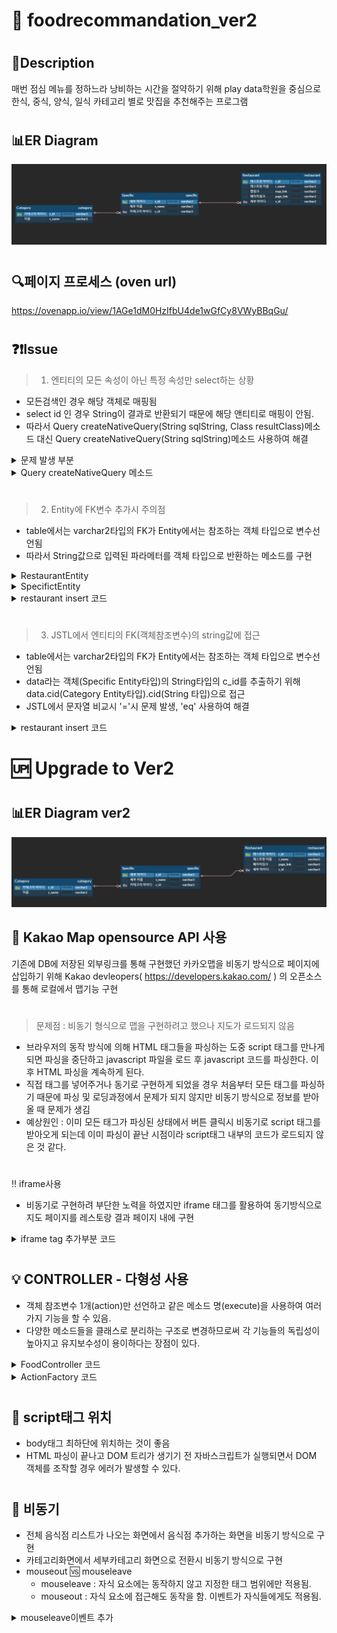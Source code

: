 :fork_and_knife: foodrecommandation_ver2 
=================================================

#

## :pencil:Description
매번 점심 메뉴를 정하느라 낭비하는 시간을 절약하기 위해 play data학원을 중심으로 한식, 중식, 양식, 일식 카테고리 별로 맛집을 추천해주는 프로그램

#

## :bar_chart:ER Diagram
![food_erg](./image/ERD.PNG)

#

## :mag:페이지 프로세스 (oven url)
https://ovenapp.io/view/1AGe1dM0HzIfbU4de1wGfCy8VWyBBqGu/

#

## :question::exclamation:Issue
> 1. 엔티티의 모든 속성이 아닌 특정 속성만 select하는 상황
- 모든검색인 경우 해당 객체로 매핑됨
- select id 인 경우 String이 결과로 반환되기 때문에 해당 앤티티로 매핑이 안됨.
- 따라서 Query createNativeQuery(String sqlString, Class resultClass)메소드 대신 Query createNativeQuery(String sqlString)메소드 사용하여 해결

<details>
<summary>문제 발생 부분</summary>
<div markdown="1">

```java
@Slf4j
public class CategoryDAO {
	//cname으로 cid 찾아오기
	public static String getCid(String cname) throws Exception {
		EntityManager em = PublicCommon.getEntityManger();
		String cid = null;

		try {
			 cid = String.valueOf(em.createNativeQuery("select c_id from category where c_name=?")
					.setParameter(1, cname).getSingleResult());
                    /* 문제 발생 코드
                    String.valueOf(em.createNativeQuery("select c_id from category where c_name=?",CategoryEntity.class)
					.setParameter(1, cname).getSingleResult());*/
				if (cid == null) {
				log.info("select category id 실패");
				throw new NotExistException("select category id 실패");
			}
		} catch (Exception e) {
			log.warn("getCid : 오류발생");
			e.printStackTrace();
			throw e;
		} finally {
			em.close();
		}
		return cid;
	}
}
```
</div>
</details>

<details>
<summary>Query createNativeQuery 메소드</summary>
<div markdown="1">

```java
    /**
     * Create an instance of <code>Query</code> for executing
     * a native SQL query.
     * @param sqlString a native SQL query string
     * @param resultClass the class of the resulting instance(s)
     * @return the new query instance
     */
    public Query createNativeQuery(String sqlString, Class resultClass);

    /**
     * Create an instance of <code>Query</code> for executing
     * a native SQL statement, e.g., for update or delete.
     * If the query is not an update or delete query, query
     * execution will result in each row of the SQL result
     * being returned as a result of type Object[] (or a result
     * of type Object if there is only one column in the select
     * list.)  Column values are returned in the order of their
     * appearance in the select list and default JDBC type
     * mappings are applied.
     * @param sqlString a native SQL query string
     * @return the new query instance
     */
    public Query createNativeQuery(String sqlString);
```
</div>
</details>

#

> 2. Entity에 FK변수 추가시 주의점
- table에서는 varchar2타입의 FK가 Entity에서는 참조하는 객체 타입으로 변수선언됨
- 따라서 String값으로 입력된 파라메터를 객체 타입으로 반환하는 메소드를 구현


<details>
<summary>RestaurantEntity</summary>
<div markdown="1">

```java
@Entity
@Table(name="restaurant")
public class RestaurantEntity {
		
@Id
@Column(name="r_id")
private String rid;
		
@Column(name="r_name")
private String rname;
		
@ManyToOne
@JoinColumn(name="s_id")
private SpecificEntity sid;
		
@Column(name="map_link")
private String maplink;
		
@Column(name="page_link")
private String pagelink;				
}
	
 ```

</div>
</details>

<details>
<summary>SpecifictEntity</summary>
<div markdown="1">

```java

@Entity
@Table(name="specific")
public class SpecificEntity {
	
	@Id
	@Column(name="s_id")
	private String sid;
	
	@Column(name="s_name")
	private String sname;
	
	@ManyToOne
	@JoinColumn(name="c_id")
	private CategoryEntity cid;
	
	@OneToMany(mappedBy="sid")	
	private List<RestaurantEntity> restaurants;
}
	
 ```

</div>
</details>

<details>
<summary>restaurant insert 코드</summary>
<div markdown="1">

```java

		String url = "showError.jsp";
		String rid = request.getParameter("rid");
		String rname = request.getParameter("rname");
		SpecificEntity sid=null;
		String maplink = request.getParameter("maplink");
		String pagelink = request.getParameter("pagelink");
		
		
		sid = FoodService.getSpecificEntity(request.getParameter("sname"));
		RestaurantEntity restaurant = new RestaurantEntity(rid, rname, sid, maplink, pagelink);
	
 ```

</div>
</details>

#

> 3. JSTL에서 엔티티의 FK(객체참조변수)의 string값에 접근
- table에서는 varchar2타입의 FK가 Entity에서는 참조하는 객체 타입으로 변수선언됨
- data라는 객체(Specific Entity타입)의 String타입의 c_id를 추출하기 위해 data.cid(Category Entity타입).cid(String 타입)으로 접근
- JSTL에서 문자열 비교시 '='시 문제 발생, 'eq' 사용하여 해결

<details>
<summary>restaurant insert 코드</summary>
<div markdown="1">

```java

<c:forEach items="${sessionScope.specifics}" var="data">
	<c:choose>
		<c:when test="${data.cid.cid eq 'c_1'}">
```

</div>
</details>

#
:up: Upgrade to Ver2
====================
#
## :bar_chart:ER Diagram ver2
![food_erg](./image/ERDver2.PNG)

## :open_file_folder: Kakao Map opensource API 사용
기존에 DB에 저장된 외부링크를 통해 구현했던 카카오맵을 비동기 방식으로 페이지에 삽입하기 위해 Kakao devleopers( https://developers.kakao.com/ ) 의 오픈소스를 통해 로컬에서 맵기능 구현
#
> 문제점 : 비동기 형식으로 맵을 구현하려고 했으나 지도가 로드되지 않음
- 브라우저의 동작 방식에 의해 HTML 태그들을 파싱하는 도중 script 태그를 만나게되면 파싱을 중단하고 javascript 파일을 로드 후 javascript 코드를 파싱한다. 이후 HTML 파싱을 계속하게 된다.
- 직접 태그를 넣어주거나 동기로 구현하게 되었을 경우 처음부터 모든 태그를 파싱하기 때문에 파싱 및 로딩과정에서 문제가 되지 않지만 비동기 방식으로 정보를 받아올 때 문제가 생김
- 예상원인 : 이미 모든 태그가 파싱된 상태에서 버튼 클릭시 비동기로 script 태그를 받아오게 되는데 이미 파싱이 끝난 시점이라 script태그 내부의 코드가 로드되지 않은 것 같다.
#
:bangbang: iframe사용 
- 비동기로 구현하려 부단한 노력을 하였지만 iframe 태그를 활용하여 동기방식으로 지도 페이지를 레스토랑 결과 페이지 내에 구현

<details>
<summary>iframe tag 추가부분 코드</summary>
<div markdown="1">

```
    function tokakaomap(r) {
        console.log(r);
        document.getElementById("tid").innerHTML = "<iframe id='test' scrolling='no' marginheight='0' marginwidth='0' width='1500' height='750' src='kakaoMap.jsp?value="
                + r + "' frameBorder='1'></iframe>"
    }
```

</div>
</details>


#
## :bulb: CONTROLLER - 다형성 사용 

- 객체 참조변수 1개(action)만 선언하고 같은 메소드 명(execute)을 사용하여 여러가지 기능을 할 수 있음.
- 다양한 메소드들을 클래스로 분리하는 구조로 변경하므로써 각 기능들의 독립성이 높아지고 유지보수성이 용이하다는 장점이 있다.

<details>
<summary>FoodController 코드</summary>
<div markdown="1">


```java
package controller;

import java.io.IOException;
import javax.servlet.*;
import controller.action.Action;


@WebServlet("/total")
public class FoodController extends HttpServlet {	
	protected void service(HttpServletRequest request, HttpServletResponse response) throws ServletException, IOException {
		request.setCharacterEncoding("UTF-8");
		
		String command = request.getParameter("command");
		if(command==null) {
			command="main";
		}
		ActionFactory af = ActionFactory.getInstance();
		Action action = af.getAction(command);
		action.execute(request, response);
	}	
}
```

</div>
</details>


<details>
<summary>ActionFactory 코드</summary>
<div markdown="1">

```java

package controller;

import controller.*;

public class ActionFactory {

	private static ActionFactory instance = new ActionFactory();
	private ActionFactory(){}
	public static ActionFactory getInstance(){
		return instance;
	}
	public Action getAction(String command){
		Action action = null;
				
		if(command.equals("restaurantgetAll")){
			action = new RestaurantgetAll();
		}else if(command.equals("restaurantUpdate")){
			action = new RestaurantUpdate();
		}else if(command.equals("restaurantUpdateReq")){
			action = new RestaurantUpdateReq();
		}else if(command.equals("restaurantInsert")){
			action = new RestaurantInsert();
		}else if(command.equals("restaurantDelete")){
			action = new RestaurantDelete();
		}else if(command.equals("getSpecifics")){
			action = new GetSpecifics();
		}else if(command.equals("getRestaurants")){
			action = new GetRestaurants();
		}else if(command.equals("main")){
			action = new MainPage();
		}
		return action;
	}
}

```

</div>
</details>

#
## :pushpin: script태그 위치
- body태그 최하단에 위치하는 것이 좋음
- HTML 파싱이 끝나고 DOM 트리가 생기기 전 자바스크립트가 실행되면서 DOM 객체를 조작할 경우 에러가 발생할 수 있다. 

#
## :gun: 비동기
- 전체 음식점 리스트가 나오는 화면에서 음식점 추가하는 화면을 비동기 방식으로 구현
- 카테고리화면에서 세부카테고리 화면으로 전환시 비동기 방식으로 구현
- mouseout :vs: mouseleave
	- mouseleave : 자식 요소에는 동작하지 않고 지정한 태그 범위에만 적용됨.
	- mouseout : 자식 요소에 접근해도 동작을 함. 이벤트가 자식들에게도 적용됨.
	
<details>
<summary>mouseleave이벤트 추가</summary>
<div markdown="1">

```java

	document.getElementById("categorytable").addEventListener('mouseleave', () => {
		location.reload();
	});

```
</div>
</details>
